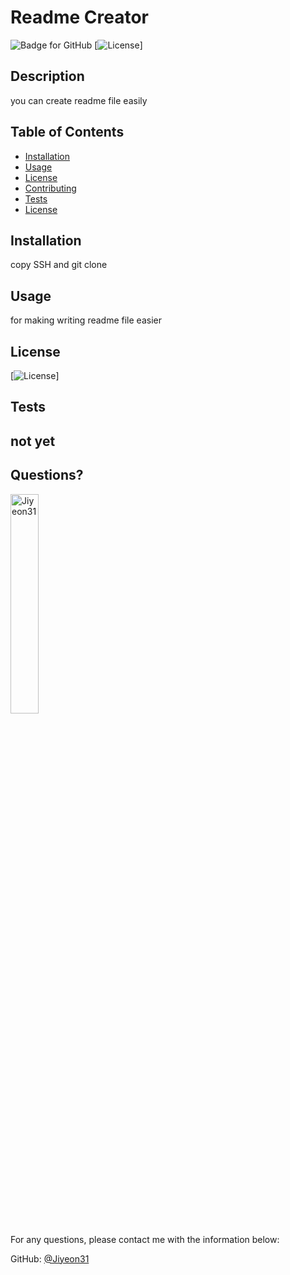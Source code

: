 # Readme Creator
  ![Badge for GitHub](https://img.shields.io/github/languages/top/Jiyeon31/readmecreator?style=flat&logo=appveyor) 
  [![License](https://img.shields.io/badge/License-Unlicense-blue.svg)]
  
  ## Description 
  
  
  you can create readme file easily
  ## Table of Contents
  * [Installation](#installation)
  * [Usage](#usage)
  * [License](#license)
  * [Contributing](#contributing)
  * [Tests](#tests)
  * [License](#license)
  
  ## Installation
  
  
  copy SSH and git clone
  
  ## Usage 
  
   
  for making writing readme file easier
    
  ## License
    
  [![License](https://img.shields.io/badge/License-Unlicense-blue.svg)]
  
  
  ## Tests
  
  
  not yet
  ---
  
  ## Questions?
  <img src="https://avatars.githubusercontent.com/u/94870473?v=4" alt="Jiyeon31" width="30%" height="30%" />
  
  For any questions, please contact me with the information below:
 
  GitHub: [@Jiyeon31](https://api.github.com/users/Jiyeon31)
  
